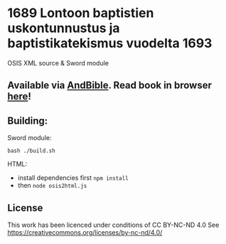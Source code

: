 # 1689 Lontoon baptistien uskontunnustus ja baptistikatekismus vuodelta 1693

OSIS XML source & Sword module

## Available via [AndBible](https://play.google.com/store/apps/details?id=net.bible.android.activity). Read book in browser [here](https://andbible.github.io/LBCF1689FIN/html/)!

## Building:

Sword module:

`bash ./build.sh`

HTML:
- install dependencies first `npm install`
- then `node osis2html.js`

## License

This work has been licenced under conditions of CC BY-NC-ND 4.0
See https://creativecommons.org/licenses/by-nc-nd/4.0/
